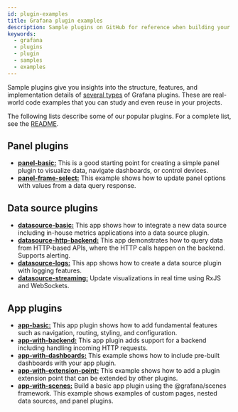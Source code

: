```yaml
---
id: plugin-examples
title: Grafana plugin examples
description: Sample plugins on GitHub for reference when building your own plugins.
keywords:
  - grafana
  - plugins
  - plugin
  - samples
  - examples
---
```


Sample plugins give you insights into the structure, features, and implementation details of [several types](../introduction/plugin-types-usage.md) of Grafana plugins. These are real-world code examples that you can study and even reuse in your projects.

The following lists describe some of our popular plugins. For a complete list, see the [README](https://github.com/grafana/grafana-plugin-examples/tree/main#readme).

## Panel plugins

- [**panel-basic:**](https://github.com/grafana/grafana-plugin-examples/tree/main/examples/panel-basic) This is a good starting point for creating a simple panel plugin to visualize data, navigate dashboards, or control devices.
- [**panel-frame-select:**](https://github.com/grafana/grafana-plugin-examples/tree/main/examples/panel-frame-select) This example shows how to update panel options with values from a data query response.

## Data source plugins

- [**datasource-basic:**](https://github.com/grafana/grafana-plugin-examples/tree/main/examples/datasource-basic) This app shows how to integrate a new data source including in-house metrics applications into a data source plugin.
- [**datasource-http-backend:**](https://github.com/grafana/grafana-plugin-examples/tree/main/examples/datasource-http-backend) This app demonstrates how to query data from HTTP-based APIs, where the HTTP calls happen on the backend. Supports alerting.
- [**datasource-logs:**](https://github.com/grafana/grafana-plugin-examples/tree/main/examples/datasource-logs) This app shows how to create a data source plugin with logging features.
- [**datasource-streaming:**](https://github.com/grafana/grafana-plugin-examples/tree/main/examples/datasource-streaming-websocket) Update visualizations in real time using RxJS and WebSockets.

## App plugins

- [**app-basic:**](https://github.com/grafana/grafana-plugin-examples/blob/main/examples/app-basic/) This app plugin shows how to add fundamental features such as navigation, routing, styling, and configuration.
- [**app-with-backend:**](https://github.com/grafana/grafana-plugin-examples/tree/main/examples/app-with-backend) This app plugin adds support for a backend including handling incoming HTTP requests.
- [**app-with-dashboards:**](https://github.com/grafana/grafana-plugin-examples/tree/main/examples/app-with-dashboards) This example shows how to include pre-built dashboards with your app plugin.
- [**app-with-extension-point:**](https://github.com/grafana/grafana-plugin-examples/tree/main/examples/app-with-extension-point) This example shows how to add a plugin extension point that can be extended by other plugins.
- [**app-with-scenes:**](https://github.com/grafana/grafana-plugin-examples/tree/main/examples/app-with-scenes) Build a basic app plugin using the @grafana/scenes framework. This example shows examples of custom pages, nested data sources, and panel plugins.
